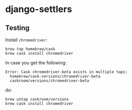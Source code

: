 # django-settlers

## Testing

Install ``chromedriver``:

```
brew tap homebrew/cask
brew cask install chromedriver
```

In case you get the following:

```
Error: Cask chromedriver-beta exists in multiple taps:
  homebrew/cask-versions/chromedriver-beta
  caskroom/versions/chromedriver-beta
```

do:

```
brew untap caskroom/versions
brew cask install chromedriver
```

